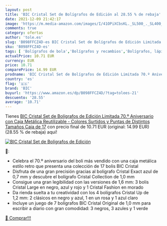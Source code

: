 ```yaml
---
layout: post
title: 'BIC Cristal Set de Bolígrafos de Edición al 28.55 % de rebaja'
date: 2021-12-09 21:42:17
image: 'https://m.media-amazon.com/images/I/41OPiXCbsKL._SL500_._SL400_.jpg'
comments: true
category: ofertas
author: 'tole.es'
slug: 'B098FFCZ4D-es BIC Cristal Set de Bolígrafos de Edición Limitada 70.º...'
sku: 'B098FFCZ4D-es'
tags: [ 'Bolígrafos de bola','Bolígrafos y recambios','Bolígrafos, lápices y útiles de escritura','Oficina y papelería','bic','bolígrafos','cristal', ]
actualPrice: 10.71 EUR
currency: EUR
price: 10.71
comparePrice: 14.99 EUR
prodname: 'BIC Cristal Set de Bolígrafos de Edición Limitada 70.º Aniversario con Caja Metálica Reutilizable - Colores Surtidos y Puntas de Distintos Tamaños  Caja de 17'
country: 'es'
flag: '🇪🇸'
brand: 'BIC'
buyurl: 'https://www.amazon.es/dp/B098FFCZ4D/?tag=tolees-21'
descuento: '28.55'
average: '10.71'
---
```


Tienes [BIC Cristal Set de Bolígrafos de Edición Limitada 70.º Aniversario con Caja Metálica Reutilizable - Colores Surtidos y Puntas de Distintos Tamaños  Caja de 17](https://www.amazon.es/dp/B098FFCZ4D/?tag=tolees-21) con precio final de  10.71 EUR (original: 14.99 EUR) (28.55 %  de rebaja) aqui!

[![BIC Cristal Set de Bolígrafos de Edición](https://m.media-amazon.com/images/I/41OPiXCbsKL._SL500_._SL400_.jpg)](https://www.amazon.es/dp/B098FFCZ4D/?tag=tolees-21)

🔎:

- Celebra el 70.º aniversario del boli más vendido con una caja metálica estilo retro que presenta una colección de 17 bolis BIC Cristal
- Disfruta de una gran precisión gracias al bolígrafo Cristal Exact azul de 0,7 mm y descubre el bolígrafo Cristal Collection de 1,0 mm
- Consigue una gran legibilidad con las versiones de 1,6 mm: 3 bolis Cristal Large en negro, azul y rojo y 1 Cristal Fashion en morado
- Da rienda suelta a tu creatividad con los 4 bolígrafos Cristal Up de 1,2 mm: 2 clásicos en negro y azul, 1 en un rosa y 1 azul claro
- Incluye un juego de 7 bolígrafos BIC Cristal Original de 1,0 mm para escribir a diario con gran comodidad: 3 negros, 3 azules y 1 verde

[🛒 Comprar!!!](https://www.amazon.es/dp/B098FFCZ4D/?tag=tolees-21)
